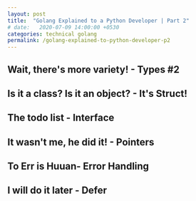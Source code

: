 ```yaml
---
layout: post
title:  "Golang Explained to a Python Developer | Part 2"
# date:   2020-07-09 14:00:00 +0530
categories: technical golang
permalink: /golang-explained-to-python-developer-p2
---
```


## Wait, there's more variety! - Types #2

## Is it a class? Is it an object? - It's Struct!

## The todo list - Interface

## It wasn't me, he did it! - Pointers

## To Err is Huuan- Error Handling

## I will do it later - Defer
